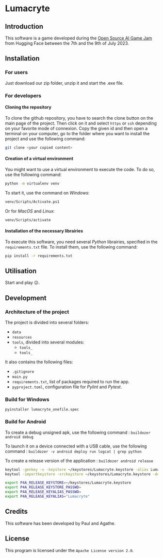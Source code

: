 # Lumacryte

## Introduction

This software is a game developed during the [Open Source AI Game Jam](https://itch.io/jam/open-source-ai-game-jam) from Hugging Face between the 7th and the 9th of July 2023.

## Installation

### For users

Just download our zip folder, unzip it and start the .exe file.

### For developers

#### Cloning the repository

To clone the github repository, you have to search the clone button on the main page of the project. Then click on it and select `https` or `ssh` depending on your favorite mode of connexion. Copy the given id and then open a terminal on your computer, go to the folder where you want to install the project and use the following command:

```bash
git clone <your copied content>
```

#### Creation of a virtual environment

You might want to use a virtual environment to execute the code. To do so, use the following command:

```bash
python -m virtualenv venv
```

To start it, use the command on *Windows*:

```bash
venv/Scripts/Activate.ps1
```

Or for *MacOS* and *Linux*:

```bash
venv/Scripts/activate
```

#### Installation of the necessary librairies

To execute this software, you need several *Python* librairies, specified in the `requirements.txt` file. To install them, use the following command:

```bash
pip install -r requirements.txt
```

## Utilisation

Start and play :wink:.

## Development

### Architecture of the project

The project is divided into several folders:

- `data`
- `resources`
- `tools`, divided into several modules:
  - `tools_`
  - `tools_`

It also contains the following files:

- `.gitignore`
- `main.py`
- `requirements.txt`, list of packages required to run the app.
- `pyproject.toml`, configuration file for *Pylint* and *Pytest*.

### Build for Windows

`pyinstaller lumacryte_onefile.spec`

### Build for Android

To create a debug unsigned apk, use the following command : `buildozer android debug`

To launch it on a device connected with a USB cable, use the following command : `buildozer -v android deploy run logcat | grep python`

To create a release version of the application : `buildozer android release`

```bash
keytool -genkey -v -keystore ~/keystores/Lumacryte.keystore -alias Lumacryte -keyalg RSA -keysize 2048 -validity 10000
keytool -importkeystore -srckeystore ~/keystores/Lumacryte.keystore -destkeystore ~/keystores/Lumacryte.keystore -deststoretype pkcs12

export P4A_RELEASE_KEYSTORE=~/keystores/Lumacryte.keystore
export P4A_RELEASE_KEYSTORE_PASSWD=
export P4A_RELEASE_KEYALIAS_PASSWD=
export P4A_RELEASE_KEYALIAS="Lumacryte"
```

## Credits

This software has been developed by Paul and Agathe.

## License

This program is licensed under the `Apache License version 2.0`.

